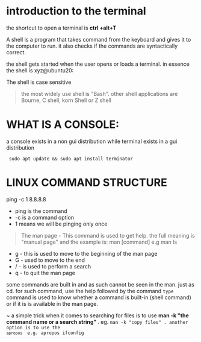 # introduction to the terminal
the shortcut to open a terminal is <strong> ctrl +alt+T </strong>

A shell is a program that takes command from the keyboard and gives it to the computer to run. it also checks if the commands are syntactically correct.

the shell gets started when the user opens or loads a terminal. in essence the shell is xyz@ubuntu20:

The shell is case sensitive

> the most widely use shell is "Bash". other shell applications are Bourne, C shell, korn Shell or Z shell

# WHAT IS A CONSOLE:
a console exists in a non gui distribution while terminal exists in a gui distribution

<code> sudo apt update && sudo apt install terminator </code>

# LINUX COMMAND STRUCTURE

ping -c 1 8.8.8.8
  - ping is the command
  - -c is a command option
  - 1 means we will be pinging only once
  
  > The man page - This command is used to get help. the full meaning is "manual page" and the example is: man [command] e.g man ls
   * g - this is used to move to the beginning of the man page
   * G - used to move to the end
   * / - is used to perform a search
   * q - to quit the man page
  
some commands are built in and as such cannot be seen in the man. just as cd. for such command, use the help followed by the command
<code>type </code> command is used to know whether a command is built-in (shell command) or if it is is available in the man page.

~ a simple trick when it comes to searching for files is to use  <strong> man -k "the command name or a search string" </strong>. eg. <code>man -k "copy files" </strong>. another option is to use the <code> apropos </code> e.g. apropos ifconfig



